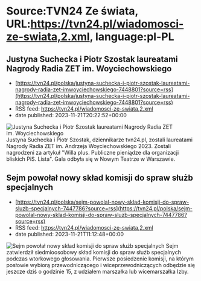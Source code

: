 # Source:TVN24 Ze świata, URL:https://tvn24.pl/wiadomosci-ze-swiata,2.xml, language:pl-PL

## Justyna Suchecka i Piotr Szostak laureatami Nagrody Radia ZET im. Woyciechowskiego
 - [https://tvn24.pl/polska/justyna-suchecka-i-piotr-szostak-laureatami-nagrody-radia-zet-imwoyciechowskiego-7448801?source=rss](https://tvn24.pl/polska/justyna-suchecka-i-piotr-szostak-laureatami-nagrody-radia-zet-imwoyciechowskiego-7448801?source=rss)
 - RSS feed: https://tvn24.pl/wiadomosci-ze-swiata,2.xml
 - date published: 2023-11-21T20:22:52+00:00

<img alt="Justyna Suchecka i Piotr Szostak laureatami Nagrody Radia ZET im. Woyciechowskiego" src="https://tvn24.pl/najnowsze/cdn-zdjecie-aiulow-justyna-suchecka-piotr-szostak-7448854/alternates/LANDSCAPE_1280" />
    Justyna Suchecka i Piotr Szostak, dziennikarze tvn24.pl, zostali laureatami Nagrody Radia ZET im. Andrzeja Woyciechowskiego 2023. Zostali nagrodzeni za artykuł "Willa plus. Publiczne pieniądze dla organizacji bliskich PiS. Lista". Gala odbyła się w Nowym Teatrze w Warszawie.

## Sejm powołał nowy skład komisji do spraw służb specjalnych
 - [https://tvn24.pl/polska/sejm-powolal-nowy-sklad-komisji-do-spraw-sluzb-specjalnych-7447786?source=rss](https://tvn24.pl/polska/sejm-powolal-nowy-sklad-komisji-do-spraw-sluzb-specjalnych-7447786?source=rss)
 - RSS feed: https://tvn24.pl/wiadomosci-ze-swiata,2.xml
 - date published: 2023-11-21T11:12:48+00:00

<img alt="Sejm powołał nowy skład komisji do spraw służb specjalnych" src="https://tvn24.pl/najnowsze/cdn-zdjecie-y494eg-sejm-7434918/alternates/LANDSCAPE_1280" />
    Sejm zatwierdził siedmioosobowy skład komisji do spraw służb specjalnych podczas wtorkowego głosowania. Pierwsze posiedzenie komisji, na którym posłowie wybiorą przewodniczącego i wiceprzewodniczących odbędzie się jeszcze dziś o godzinie 15, z udziałem marszałka lub wicemarszałka Izby.

